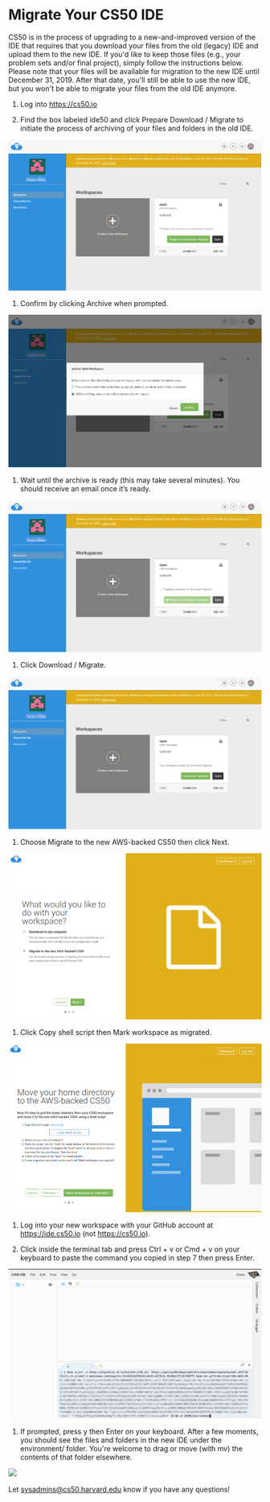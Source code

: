 # Migrate Your CS50 IDE

CS50 is in the process of upgrading to a new-and-improved version of the IDE that requires that you download your files from the old (legacy) IDE and upload them to the new IDE. If you'd like to keep those files (e.g., your problem sets and/or final project), simply follow the instructions below. Please note that your files will be available for migration to the new IDE until December 31, 2019. After that date, you'll still be able to use the new IDE, but you won't be able to
migrate your files from the old IDE anymore.

1. Log into https://cs50.io

1. Find the box labeled ide50 and click Prepare Download / Migrate to initiate the process of archiving of your files and folders in the old IDE.

![](migrate/1-dashboard.png)

1. Confirm by clicking Archive when prompted.

![](migrate/2-prepare-download.png)

1. Wait until the archive is ready (this may take several minutes). You should receive an email once it’s ready. 

![](migrate/3-preparing-download.png)

1. Click Download / Migrate.

![](migrate/4-download-ready.png)

1. Choose Migrate to the new AWS-backed CS50 then click Next.

![](migrate/5-wizard.png)

1. Click Copy shell script then Mark workspace as migrated.

![](migrate/6-copy-shell-script.png)

1. Log into your new workspace with your GitHub account at https://ide.cs50.io (not https://cs50.io).


1. Click inside the terminal tab and press Ctrl + v or Cmd + v on your keyboard to paste the command you copied in step 7 then press Enter.

![](migrate/7-paste-shell-script.png)

1. If prompted, press y then Enter on your keyboard. After a few moments, you should see the files and folders in the new IDE under the environment/ folder. You're welcome to drag or move (with mv) the contents of that folder elsewhere. 

![](migrate/success.png)

Let sysadmins@cs50.harvard.edu know if you have any questions!
